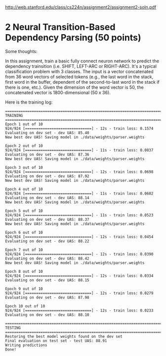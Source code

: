 http://web.stanford.edu/class/cs224n/assignment2/assignment2-soln.pdf

# 2 Neural Transition-Based Dependency Parsing (50 points)

Some thoughts:

In this assignment, train a basic fully connect neuron network to predict the
dependency trainsition (i.e. SHIFT, LEFT-ARC or RIGHT-ARC). It's a typical
classification problem with 3 classes. The input is a vector concatenated from
36 word vectors of selected tokens (e.g., the last word in the stack, first word
in the buffer, dependent of the second-to-last word in the stack if there is
one, etc.). Given the dimension of the word vector is 50, the concatenated
vector is 1800-dimensional (50 x 36).

Here is the training log:

```
================================================================================
TRAINING
================================================================================
Epoch 1 out of 10
924/924 [==============================] - 12s - train loss: 0.1574
Evaluating on dev set - dev UAS: 85.40
New best dev UAS! Saving model in ./data/weights/parser.weights

Epoch 2 out of 10
924/924 [==============================] - 11s - train loss: 0.0837
Evaluating on dev set - dev UAS: 87.36
New best dev UAS! Saving model in ./data/weights/parser.weights

Epoch 3 out of 10
924/924 [==============================] - 12s - train loss: 0.0698
Evaluating on dev set - dev UAS: 87.92
New best dev UAS! Saving model in ./data/weights/parser.weights

Epoch 4 out of 10
924/924 [==============================] - 11s - train loss: 0.0602
Evaluating on dev set - dev UAS: 88.14
New best dev UAS! Saving model in ./data/weights/parser.weights

Epoch 5 out of 10
924/924 [==============================] - 11s - train loss: 0.0523
Evaluating on dev set - dev UAS: 88.37
New best dev UAS! Saving model in ./data/weights/parser.weights

Epoch 6 out of 10
924/924 [==============================] - 12s - train loss: 0.0454
Evaluating on dev set - dev UAS: 88.22

Epoch 7 out of 10
924/924 [==============================] - 12s - train loss: 0.0390
Evaluating on dev set - dev UAS: 88.42
New best dev UAS! Saving model in ./data/weights/parser.weights

Epoch 8 out of 10
924/924 [==============================] - 12s - train loss: 0.0334
Evaluating on dev set - dev UAS: 88.15

Epoch 9 out of 10
924/924 [==============================] - 12s - train loss: 0.0279
Evaluating on dev set - dev UAS: 87.98

Epoch 10 out of 10
924/924 [==============================] - 12s - train loss: 0.0233
Evaluating on dev set - dev UAS: 88.10

================================================================================
TESTING
================================================================================
Restoring the best model weights found on the dev set
Final evaluation on test set - test UAS: 88.91
Writing predictions
Done!
```
